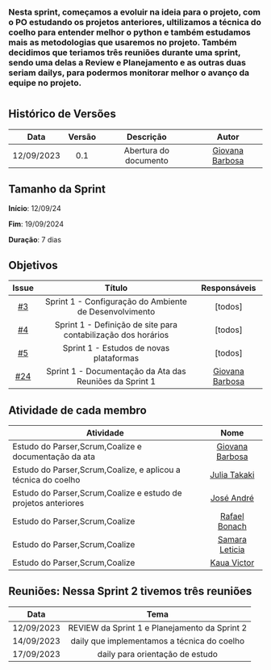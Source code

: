 ### Nesta sprint, começamos a evoluir na ideia para o projeto, com o PO estudando os projetos anteriores, ultilizamos a técnica do coelho para entender melhor o python e também estudamos mais as metodologias que usaremos no projeto. Também decidimos que teriamos três reuniões durante uma sprint, sendo uma delas a Review e Planejamento e as outras duas seriam dailys, para podermos monitorar melhor o avanço da equipe no projeto.
#

## Histórico de Versões

| Data       | Versão | Descrição                                 | Autor             |
| :--------: | :----: | :--------------------:                    | :---------------: |
| 12/09/2023 |  0.1   | Abertura do documento                     | [Giovana Barbosa ](https://github.com/gio221) |

## Tamanho da Sprint

**Início**: 12/09/24

**Fim**: 19/09/2024

**Duração**: 7 dias

## Objetivos

|                            Issue                             |              Título               |                    Responsáveis                     |
| :----------------------------------------------------------: | :-------------------------------: | :-------------------------------------------------: |
| [#3](https://github.com/unb-mds/2023-2-Squad07/issues/3) | Sprint 1 - Configuração do Ambiente de Desenvolvimento|  [todos]|
| [#4](https://github.com/unb-mds/2023-2-Squad07/issues/4) | Sprint 1 - Definição de site para contabilização dos horários | [todos] |
| [#5](https://github.com/unb-mds/2023-2-Squad07/issues/5) |  Sprint 1 - Estudos de novas plataformas  | [todos] |
| [#24](https://github.com/unb-mds/2023-2-Squad07/issues/24) | Sprint 1 - Documentação da Ata das Reuniões da Sprint 1  |  [Giovana Barbosa ](https://github.com/gio221) |


## Atividade de cada membro
| Atividade        |                                                                           Nome                                                                            |
| ------------- | :-------------------------------------------------------------------------------------------------------------------------------------------------------: |
| Estudo do Parser,Scrum,Coalize e documentação da ata  |                                                    [Giovana Barbosa ](https://github.com/gio221)                                                    |
| Estudo do Parser,Scrum,Coalize, e aplicou a técnica do coelho  |                                                    [Julia Takaki](https://github.com/juliatakaki)                                                    |
|Estudo do Parser,Scrum,Coalize e estudo de projetos anteriores           |                                                    [José André](https://github.com/joseandre25)                                                     |
| Estudo do Parser,Scrum,Coalize    |                                                    [Rafael Bonach](https://github.com/RafaBonach)                                                    |
| Estudo do Parser,Scrum,Coalize     |                                                    [Samara Leticia](https://github.com/samarawwleticia)                                                    |
| Estudo do Parser,Scrum,Coalize | [Kaua Victor](https://github.com/Kauanviictor) |

## Reuniões: Nessa Sprint 2 tivemos três reuniões

| Data       | Tema                             
| :---------:| :---------------------------------------------:      
| 12/09/2023 |  REVIEW da Sprint 1 e Planejamento da Sprint 2   
| 14/09/2023 |  daily que implementamos a técnica do coelho   
| 17/09/2023 |  daily para orientação de estudo    